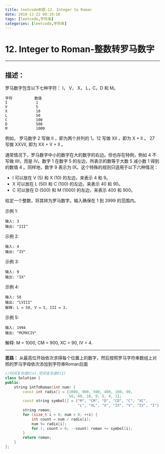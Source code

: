 ```yaml
---
title: leetcode刷题-12. Integer to Roman
date: 2018-11-22 00:19:10
tags: [leetcode,字符串]
categories: [leetcode,字符串]
---
```


# 12. Integer to Roman-整数转罗马数字

---

## 描述：

罗马数字包含以下七种字符： I， V， X， L，C，D 和 M。
```
字符          数值
I             1
V             5
X             10
L             50
C             100
D             500
M             1000
```
例如， 罗马数字 2 写做 II ，即为两个并列的 1。12 写做 XII ，即为 X + II 。 27 写做  XXVII, 即为 XX + V + II 。

通常情况下，罗马数字中小的数字在大的数字的右边。但也存在特例，例如 4 不写做 IIII，而是 IV。数字 1 在数字 5 的左边，所表示的数等于大数 5 减小数 1 得到的数值 4 。同样地，数字 9 表示为 IX。这个特殊的规则只适用于以下六种情况：

- I 可以放在 V (5) 和 X (10) 的左边，来表示 4 和 9。
- X 可以放在 L (50) 和 C (100) 的左边，来表示 40 和 90。 
- C 可以放在 D (500) 和 M (1000) 的左边，来表示 400 和 900。

给定一个整数，将其转为罗马数字。输入确保在 1 到 3999 的范围内。

示例 1:
```
输入: 3
输出: "III"
```
示例 2:
```
输入: 4
输出: "IV"
```
示例 3:
```
输入: 9
输出: "IX"
```
示例 4:
```
输入: 58
输出: "LVIII"
解释: L = 50, V = 5, III = 3.
```
示例 5:
```
输入: 1994
输出: "MCMXCIV"
```
解释: M = 1000, CM = 900, XC = 90, IV = 4.

---

**思路：**
从最高位开始依次求得每个位置上的数字，然后按照罗马字符串数组上对照的罗马字母依次添加到字符串Roman后面

```c++
//时间复杂度O(n),空间复杂度O(1)
class Solution {
public:
    string intToRoman(int num) {
        const int radix[] = {1000, 900, 500, 400, 100, 90,
                             50, 40, 10, 9, 5, 4, 1};
        const string symbol[] = {"M", "CM", "D", "CD", "C", "XC",
                                 "L", "XL", "X", "IX", "V", "IV", "I"};
        string roman;
        for (size_t i = 0; num > 0; ++i) {
            int count = num / radix[i];
            num %= radix[i];
            for (; count > 0; --count) roman += symbol[i];
        }
        return roman;
    }
};
```